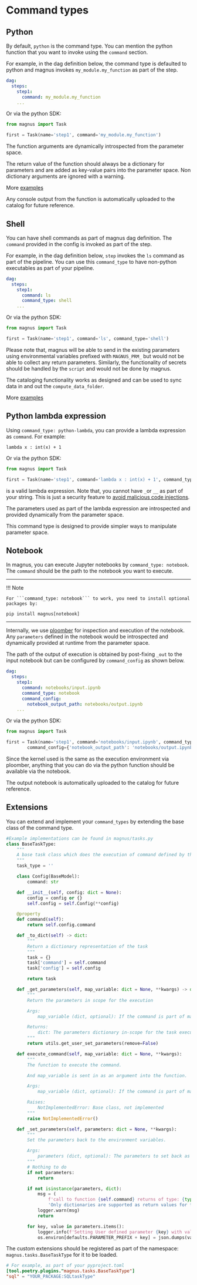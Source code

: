 # Command types

## Python

By default, ```python``` is the command type. You can mention the python function that you want to invoke
using the ```command``` section.

For example, in the dag definition below, the command type is defaulted to python and magnus invokes
```my_module.my_function``` as part of the step.

```yaml
dag:
  steps:
    step1:
      command: my_module.my_function
    ...
```

Or via the python SDK:

```python
from magnus import Task

first = Task(name='step1', command='my_module.my_function')
```

The function arguments are dynamically introspected from the parameter space.

The return value of the function should always be a dictionary for parameters and are added as key-value pairs
into the parameter space. Non dictionary arguments are ignored with a warning.

More [examples](../../examples)

Any console output from the function is automatically uploaded to the catalog for future reference.


## Shell

You can have shell commands as part of magnus dag definition. The ```command``` provided in the config is
invoked as part of the step.

For example, in the dag definition below, ```step``` invokes the ```ls``` command as part of the pipeline.
You can use this ```command_type``` to have non-python executables as part of your pipeline.

```yaml
dag:
  steps:
    step1:
      command: ls
      command_type: shell
    ...
```

Or via the python SDK:

```python
from magnus import Task

first = Task(name='step1', command='ls', command_type='shell')
```


Please note that, magnus will be able to send in the existing parameters using environmental variables prefixed with
```MAGNUS_PRM_``` but would not be able to collect any return parameters. Similarly, the functionality of
secrets should be handled by the ```script``` and would not be done by magnus.

The cataloging functionality works as designed and can be used to sync data in and out the ```compute_data_folder```.

More [examples](../../examples)

## Python lambda expression

Using ```command_type: python-lambda```, you can provide a lambda expression as ```command```. For example:

```
lambda x : int(x) + 1
```

Or via the python SDK:

```python
from magnus import Task

first = Task(name='step1', command='lambda x : int(x) + 1', command_type='python-lambda')
```


is a valid lambda expression. Note that, you cannot have ```_```or ```__``` as part of your string. This is just a
security feature to
[avoid malicious code injections](https://nedbatchelder.com/blog/201206/eval_really_is_dangerous.html).

The parameters used as part of the lambda expression are introspected and provided dynamically from the parameter space.

This command type is designed to provide simpler ways to manipulate parameter space.

## Notebook

In magnus, you can execute Jupyter notebooks by ```command_type: notebook```. The ```command``` should be the path
to the notebook you want to execute.

---
!!! Note

    For ```command_type: notebook``` to work, you need to install optional packages by:

    pip install magnus[notebook]
---


Internally, we use [ploomber](https://ploomber.io/) for inspection and execution
of the notebook. Any ```parameters``` defined in the notebook would be introspected and dynamically provided at runtime
from the parameter space.

The path of the output of execution is obtained by post-fixing ```_out``` to the input notebook but can be configured
by ```command_config``` as shown below.

```yaml
dag:
  steps:
    step1:
      command: notebooks/input.ipynb
      command_type: notebook
      command_config:
        notebook_output_path: notebooks/output.ipynb
    ...
```

Or via the python SDK:

```python
from magnus import Task

first = Task(name='step1', command='notebooks/input.ipynb', command_type='notebook',
        command_config={'notebook_output_path': 'notebooks/output.ipynb'})
```

Since the kernel used is the same as the execution environment via ploomber, anything that you can do via the python
function should be available via the notebook.

The output notebook is automatically uploaded to the catalog for future reference.

## Extensions

You can extend and implement your ```command_types``` by extending the base class of the command type.

```python
#Example implementations can be found in magnus/tasks.py
class BaseTaskType:
    """
    A base task class which does the execution of command defined by the user
    """
    task_type = ''

    class Config(BaseModel):
        command: str

    def __init__(self, config: dict = None):
        config = config or {}
        self.config = self.Config(**config)

    @property
    def command(self):
        return self.config.command

    def _to_dict(self) -> dict:
        """
        Return a dictionary representation of the task
        """
        task = {}
        task['command'] = self.command
        task['config'] = self.config

        return task

    def _get_parameters(self, map_variable: dict = None, **kwargs) -> dict:
        """
        Return the parameters in scope for the execution

        Args:
            map_variable (dict, optional): If the command is part of map node, the value of map. Defaults to None.

        Returns:
            dict: The parameters dictionary in-scope for the task execution
        """
        return utils.get_user_set_parameters(remove=False)

    def execute_command(self, map_variable: dict = None, **kwargs):
        """
        The function to execute the command.

        And map_variable is sent in as an argument into the function.

        Args:
            map_variable (dict, optional): If the command is part of map node, the value of map. Defaults to None.

        Raises:
            NotImplementedError: Base class, not implemented
        """
        raise NotImplementedError()

    def _set_parameters(self, parameters: dict = None, **kwargs):
        """
        Set the parameters back to the environment variables.

        Args:
            parameters (dict, optional): The parameters to set back as env variables. Defaults to None.
        """
        # Nothing to do
        if not parameters:
            return

        if not isinstance(parameters, dict):
            msg = (
                f'call to function {self.command} returns of type: {type(parameters)}. '
                'Only dictionaries are supported as return values for functions as part part of magnus pipeline.')
            logger.warn(msg)
            return

        for key, value in parameters.items():
            logger.info(f'Setting User defined parameter {key} with value: {value}')
            os.environ[defaults.PARAMETER_PREFIX + key] = json.dumps(value)

```

The custom extensions should be registered as part of the namespace: ```magnus.tasks.BaseTaskType``` for it to be
loaded.

```toml
# For example, as part of your pyproject.toml
[tool.poetry.plugins."magnus.tasks.BaseTaskType"]
"sql" = "YOUR_PACKAGE:SQLtaskType"

```
